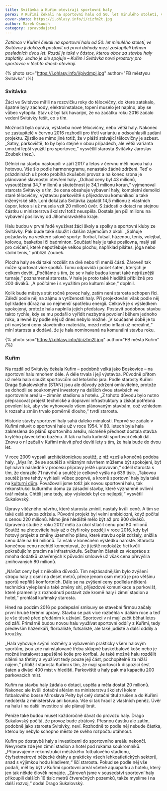 ```yaml
---
title: Svitávka a Kuřim otevírají sportovní haly
perex: V Kuřimi čekali na sportovní halu od 50. let minulého století, ve Svitávce ji dokázali postavit během posledních dvou let. Rozdíl je také v částce, kterou obce za stavbu haly zaplatily. Jedno je ale spojuje – sportovní haly Kuřim i Svitávka v těchto dnech otevírají.
cover-photo: https://i.ohlasy.info/i/cizfm2t.jpg
author: Marek Osouch
category: zpravodajství
---
```


*Zatímco v Kuřimi čekali na sportovní halu od 50. let minulého století, ve Svitávce ji dokázali postavit od první dohody mezi zastupiteli během posledních dvou let. Rozdíl je také v částce, kterou obce za stavbu haly zaplatily. Jedno je ale spojuje – Kuřim i Svitávka nové prostory pro sportovce v těchto dnech otevírají.*

{% photo src="https://i.ohlasy.info/i/pivdmpi.jpg" author="FB městysu Svitávka" /%}

### Svitávka

Žáci ve Svitávce mířili na rozcvičku roky do tělocvičny, do které zatékalo, špatné byly záchody, elektroinstalace, topení muselo jet naplno, aby se vůbec vytopila. Stav už byl tak havarijní, že na začátku roku 2016 začalo vedení Svitávky řešit, co s tím.

Možností byla oprava, výstavba nové tělocvičny, nebo větší haly. Nakonec se zastupitelé v červnu 2016 rozhodli pro třetí variantu a odsouhlasili zadání projektu. Zjistilo se mimo jiné totiž, že v plášti stávající tělocvičny je azbest. „Šatny, parkoviště, to by bylo stejné v obou případech, ale větší varianta umožní lepší využití pro sportovce,“ vysvětlil starosta Svitávky Jaroslav Zoubek (nez.).

Dělníci na stavbu nastoupili v září 2017 a letos v červnu měli novou halu hotovou. Vše šlo podle harmonogramu, nenastalo žádné zdržení. Teď o prázdninách už proto probíhá zkušební provoz a na konec srpna je plánované slavnostní otevření haly. „Odhad ceny byl 43 milionů, vysoutěžená 34,7 milionů a skutečnost je 34,1 milionu korun,“ vyjmenoval starosta Svitávky s tím, že cena obsahuje vybavení haly, kompletní demolici staré tělocvičny, výstavbu parkoviště s příjezdovou komunikací a také inženýrské sítě. Loni dokázala Svitávka zaplatit 14,5 milionu z vlastních úspor, letos si už musela vzít 20 milionů úvěr. S žádosti o dotaci na stejnou částku u ministerstva školství totiž neuspěla. Dostala jen půl milionu na vybavení posilovny od Jihomoravského kraje.

Halu budou v první řadě využívat žáci školy a spolky a sportovní kluby ze Svitávky. Pak bude také sloužit i dalším zájemcům z okolí. „Splňuje požadavky na veškeré sálové sporty: florbal, futsal, házenou, tenis, volejbal, kolovou, basketbal či badminton. Součástí haly je také posilovna, malý sál pro cvičení, které nepotřebuje velkou plochu, například pilátes, jóga nebo stolní tenis,“ přiblížil Zoubek.

Plocha haly se dá také rozdělit na dvě nebo tři menší části. Zároveň tak může sportovat více spolků. Tomu odpovídá i počet šaten, kterých je celkem devět. „Počítáme s tím, že se v hale budou konat také nejrůznější turnaje,“ poznamenal starosta. V hale je proto také hlediště přibližně pro 200 diváků. „A počítáme i s využitím pro kulturní akce,“ doplnil.

Kolik bude městys stát ročně provoz haly, zatím není starosta schopen říci. Záleží podle něj na zájmu a vytíženosti haly. Při projektování však podle něj byl kladen důraz na co nejmenší spotřebu energií. Celkově je s výsledkem spokojený, protože hala naplnila jejich představy. Postavit podobnou stavbu takto rychle, kdy se mu podařilo vyřídit nezbytná povolení během jednoho roku, a levně by podle něj už dnes nebylo možné. „V současné době je to při navýšení ceny stavebního materiálu, mezd nebo inflaci už nereálné,“ míní starosta a dodává, že je hala nominovaná na komunální stavbu roku.

{% photo src="https://i.ohlasy.info/i/cizfm2t.jpg" author="FB města Kuřim" /%}

### Kuřim

Na rozdíl od Svitávky čekala Kuřim – podobně velká jako Boskovice – na sportovní halu mnohem déle. A déle trvala i její výstavba. Původně přitom už měla hala sloužit sportovcům od letošního jara. Podle starosty Kuřimi Draga Sukalovského (STAN) jsou ale důvody zdržení omluvitelné, protože se dohodli se soukromými investory na dalších dvou stavbách ve sportovním areálu – zimním stadionu a hotelu.  „Z tohoto důvodu bylo nutno přepracovat projekt technické a dopravní infrastruktury a získat potřebná povolení tak, aby vše vyhovovalo všem plánovaným stavbám, což vzhledem k rozsahu změn trvalo poměrně dlouho,“ tvrdí starosta.

Historie stavby sportovní haly sahá daleko minulosti. Poprvé se začalo v Kuřimi mluvit o sportovní hale už v roce 1954. V 80. letech byla hala zakreslena do plánů sportovního areálu, nicméně přednost dostala stavba krytého plaveckého bazénu. A tak na halu kuřimští sportovci čekali dál. Znovu o ní začali v Kuřimi mluvit před devíti lety s tím, že hala bude do dvou let.

V roce 2009 vypsali [architektonickou soutěž](https://www.cka.cz/cs/souteze/vysledky/hala_kurim), z níž vzešla konečná podoba haly. „Myslím, že se soutěží a vítězným návrhem můžeme být spokojeni, byť byl návrh následně v procesu přípravy ještě upravován,“ sdělil starosta s tím, že dorazilo 71 návrhů a soutěž je celkově vyšla na 639 tisíc. „Takovou soutěž jsme tehdy vyhlásili vůbec poprvé, a kromě sportovní haly byla také na [kulturní dům](https://www.cka.cz/cs/souteze/vysledky/kd_kurim). Považovali jsme totiž jak novou sportovní halu, tak rekonstrukci kulturního domu za zásadní stavby, které významně ovlivní tvář města. Chtěli jsme tedy, aby výsledek byl co nejlepší,“ vysvětlil Sukalovský.

Úpravy vítězného návrhu, které starosta zmínil, nastaly kvůli ceně. A tím se také celá stavba zdržela. Původní projekt byl velmi ambiciózní, když počítal s cenou 220 milionů. Mimo jiné hlediště mělo být až pro 900 diváků. Upravená studie z roku 2012 měla za úkol stlačit cenu pod 80 milionů. Soutěž na zhotovitele haly až o čtyři roky později v roce 2016, kdy byl hotový projekt a změny územního plánu, které stavbu opět zdržely, snížila cenu dále na 66 milionů. Ta však v konečném výsledku naroste. Starosta konečnou cenu nechtěl komentovat, že ji ještě nedokáže říci kvůli pokračujícím pracím na infrastruktuře. Sečtením částek za vícepráce z mnoha dodatků uzavřených k původní smlouvě už však cena převýšila zmiňovaných 80 milionů.

„Nárůst ceny byl z několika důvodů. Tím nejzásadnějším bylo zvýšení stropu haly z osmi na deset metrů, přece jenom osm metrů je pro většinu sportů nepříliš komfortních. Dále se na zvýšení ceny podílela některá technická vylepšení a také změny sítí, příjezdové komunikace a parkovišť, které pramenily z rozhodnutí postavit zde kromě haly i zimní stadion a hotel,“ prohlásil kuřimský starosta.

Hned na podzim 2016 po podepsání smlouvy se stavební firmou začaly první hrubé terénní úpravy. Stavba se pak více rozběhla v dalším roce a teď je vše těsně před předáním k užívání. Sportovci v ní mají začít běhat letos od září. Primárně budou novou halu využívat sportovní oddíly z Kuřimi, tedy především házenkáři, florbalisté, futsalisté, ale také judisté a další oddíly a kroužky.

„Hala vyhovuje svými rozměry a vybavením prakticky všem halovým sportům, jsou zde nainstalované třeba sklopné basketbalové koše nebo je možné instalovat zapuštěné koše pro korfbal. Je také možné halu rozdělit sítěmi na třetiny a využívat tedy pouze její část, pochopitelně za nižší nájem,“ přiblížil starosta Kuřimi s tím, že mají sportovci k dispozici šest šaten a diváci 400 míst v hledišti. Parkoviště u haly pak má kapacitu 200 parkovacích míst.

Kuřim na stavbu haly žádala o dotaci, uspěla a měla dostat 20 milionů. Nakonec ale kvůli dotační aférám na ministerstvu školství kolem fotbalového bosse Miroslava Pelty byl celý dotační titul zrušen a do Kuřimi nedotekla z ministerstva ani koruna. Vše si tak hradí z vlastních peněz. Úvěr na halu i na další investice si ale plánují brát.

Peníze také budou muset každoročně dávat do provozu haly. Drago Sukalovský počítá, že provoz bude ztrátový. Přesnou částku ale zatím, podobně jako starosta Svitávky, neví. Rozhodně to podle něj nebude částka, kterou by nebylo schopno město ze svého rozpočtu utáhnout.

Kuřim po dostavbě haly s investicemi do sportovního areálu nekončí. Nevyroste zde jen zimní stadion a hotel pod rukama soukromníků. „Připravujeme rekonstrukci městského fotbalového stadionu, čtyřsetmetrové běžecké dráhy a prakticky všech lehkoatletických sektorů, snad s výjimkou hodu kladivem,“ líčí starosta. Pokud se podle něj vše podaří, měl by být v Kuřimi sportovní areál včetně aquaparku a hotelu, který jen tak někde člověk nenajde. „Zároveň jsme v sousedství sportovní haly přikoupili dalších 16 tisíc metrů čtverečných pozemků, takže myslíme i na další rozvoj,“ dodal Drago Sukalovský.
